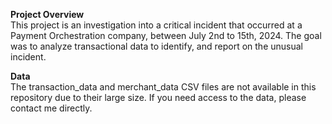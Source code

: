 **Project Overview**<br>
This project is an investigation into a critical incident that occurred at a Payment Orchestration company, between July 2nd to 15th, 2024. The goal was to analyze transactional data to identify, and report on the unusual incident.

**Data**<br>
The transaction_data and merchant_data CSV files are not available in this repository due to their large size. If you need access to the data, please contact me directly.
